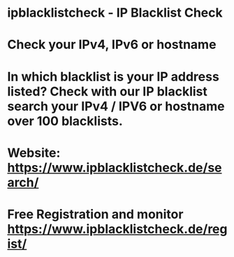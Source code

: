 # ipblacklistcheck - IP Blacklist Check
#
# Check your IPv4, IPv6 or hostname 
#
# In which blacklist is your IP address listed? Check with our IP blacklist search your IPv4 / IPV6 or hostname over 100 blacklists.
#
# Website: https://www.ipblacklistcheck.de/search/
#
# Free Registration and monitor https://www.ipblacklistcheck.de/regist/
#
